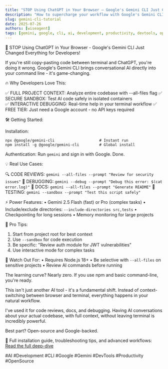 ```yaml
---
title: "STOP Using ChatGPT in Your Browser – Google's Gemini CLI Just Changed Everything for Developers!"
description: "How to supercharge your workflow with Google's Gemini CLI: project-wide code reviews, debugging, docs, and more—all from your terminal."
slug: gemini-cli-tutorial
date: 2025-07-26
authors: [wiseagent]
tags: [gemini, google, cli, ai, development, productivity, devtools, opensource]
---
```


🚀 STOP Using ChatGPT in Your Browser - Google's Gemini CLI Just Changed Everything for Developers!

If you're still copy-pasting code between terminal and ChatGPT, you're doing it wrong. Google's Gemini CLI brings conversational AI directly into your command line - it's game-changing.

🔥 Why Developers Love This:

✅ FULL PROJECT CONTEXT: Analyze entire codebase with --all-files flag
✅ SECURE SANDBOX: Test AI code safely in isolated containers  
✅ INTERACTIVE DEBUGGING: Real-time help in your terminal workflow
✅ FREE TIER: Just need a Google account - no API keys required
<!--truncate-->
🛠️ Getting Started:

Installation:
```
npx @google/gemini-cli                    # Instant run
npm install -g @google/gemini-cli         # Global install
```

Authentication: Run `gemini` and sign in with Google. Done.

💡 Real Use Cases:

🔍 CODE REVIEWS: `gemini --all-files --prompt "Review for security issues"`
🐛 DEBUGGING: `gemini --debug --prompt "Debug this error: $(cat error.log)"`
📝 DOCS: `gemini --all-files --prompt "Generate README"`
🧪 TESTING: `gemini --sandbox --prompt "Test this script safely"`

⚡ Power Features:
• Gemini 2.5 Flash (fast) or Pro (complex tasks)
• Include/exclude directories: `--include-directories src,tests`
• Checkpointing for long sessions
• Memory monitoring for large projects

🎯 Pro Tips:
1. Start from project root for best context
2. Use `--sandbox` for code execution
3. Be specific: "Review auth module for JWT vulnerabilities"
4. Use interactive mode for complex tasks

🚨 Watch Out For:
• Requires Node.js 18+
• Be selective with `--all-files` on sensitive projects
• Review AI commands before running

The learning curve? Nearly zero. If you use npm and basic command-line, you're ready.

This isn't just another AI tool - it's a fundamental shift. Instead of context-switching between browser and terminal, everything happens in your natural workflow.

I've used it for code reviews, docs, and debugging. Having AI conversations about your actual codebase, with full context, without leaving terminal is incredibly powerful.

Best part? Open-source and Google-backed. 

📖 Full installation guide, troubleshooting tips, and advanced workflows: [Read the full deep-dive](https://wiseagent.github.io/blogs/docs/GenAI/gemini/gemini_cli_guide)

 #AI #Development #CLI #Google #Gemini #DevTools #Productivity #OpenSource